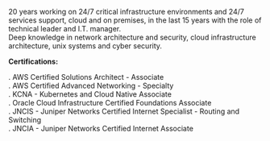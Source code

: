 20 years working on 24/7 critical infrastructure environments and 24/7 services support, cloud and on premises, in the last 15 years with the role of technical leader and I.T. manager.<br>
Deep knowledge in network architecture and security, cloud infrastructure architecture, unix systems and cyber security.<br>

**Certifications:**<br>

. AWS Certified Solutions Architect - Associate <br>
. AWS Certified Advanced Networking - Specialty<br>
. KCNA - Kubernetes and Cloud Native Associate<br>
. Oracle Cloud Infrastructure Certified Foundations Associate<br>
. JNCIS - Juniper Networks Certified Internet Specialist - Routing and Switching<br>
. JNCIA - Juniper Networks Certified Internet Associate<br>

